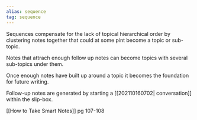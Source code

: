 ```yaml
---
alias: sequence
tag: sequence
---
```


Sequences compensate for the lack of topical hierarchical order by clustering notes together that could at some pint become a topic or sub-topic.

Notes that attrach enough follow up notes can become topics with several sub-topics under them.

Once enough notes have built up around a topic it becomes the foundation for future writing.

Follow-up notes are generated by starting a [[202110160702| conversation]] within the slip-box.

[[How to Take Smart Notes]] pg 107-108